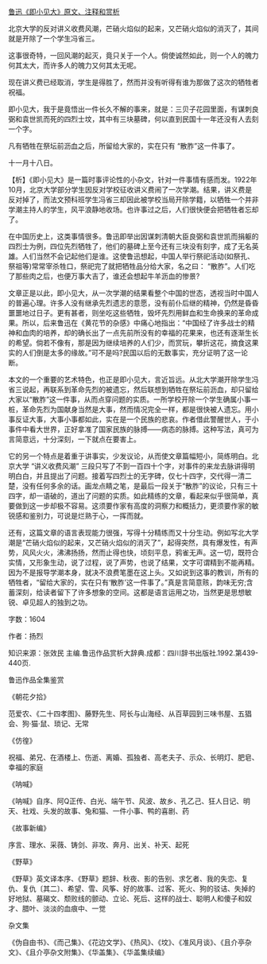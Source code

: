 [鲁迅《即小见大》原文、注释和赏析](https://www.vrrw.net/wx/9539.html)

北京大学的反对讲义收费风潮，芒硝火焰似的起来，又芒硝火焰似的消灭了，其间就是开除了一个学生冯省三。

这事很奇特，一回风潮的起灭，竟只关于一个人。倘使诚然如此，则一个人的魄力何其太大，而许多人的魄力又何其太无呢。

现在讲义费已经取消，学生是得胜了，然而并没有听得有谁为那做了这次的牺牲者祝福。

即小见大，我于是竟悟出一件长久不解的事来，就是：三贝子花园里面，有谋刺良弼和袁世凯而死的四烈士坟，其中有三块墓碑，何以直到民国十一年还没有人去刻一个字。

凡有牺牲在祭坛前沥血之后，所留给大家的，实在只有 “散胙”这一件事了。

十一月十八日。



【析】《即小见大》是一篇时事评论性的小杂文，针对一件事情有感而发。1922年10月，北京大学部分学生因反对学校征收讲义费闹了一次学潮。结果，讲义费是反对掉了，而法文预科班学生冯省三却因此被学校当局开除学籍，以牺牲一个并非学潮主持人的学生，风平浪静地收场。也许事过之后，人们很快便会把牺牲者忘却了。

在中国历史上，这类事情很多。鲁迅即举出因谋刺清朝大臣良弼和袁世凯而捐躯的四烈士为例，四位先烈牺牲了，他们的墓碑上至今还有三块没有刻字，成了无名英雄。人们当然不会记起他们是谁。这使鲁迅想起，中国人举行祭祀活动(如祭孔、祭祖等)常常宰杀牲口，祭祀完了就把牺牲品分给大家，名之曰： “散胙”。人们吃了那些肉之后，也便万事大吉了，谁还会想起牛羊沥血的惨景?

文章正是以此，即小见大，从一次学潮的结果看整个中国的世态，透视当时中国人的普遍心理。许多人没有继承先烈遗志的意愿，没有前仆后继的精神，仍然是昏昏噩噩地过日子。更有甚者，则坐吃这些牺牲，毁坏先烈用鲜血和生命换来的革命成果。所以，后来鲁迅在《黄花节的杂感》中痛心地指出：“中国经了许多战士的精神和血肉的培养，却的确长出了一点先前所没有的幸福的花果来，也还有逐渐生长的希望。倘若不像有，那是因为继续培养的人们少，而赏玩，攀折这花，摘食这果实的人们倒是太多的缘故。”可不是吗?民国以后的无数事实，充分证明了这一论断。

本文的一个重要的艺术特色，也正是即小见大，言近旨远。从北大学潮开除学生冯省三说起，再联系到革命先烈的被遗忘，然后联想到牺牲在祭坛前沥血，却只留给大家以“散胙”这一件事，从而点穿问题的实质。一所学校开除一个学生确属小事一桩，革命先烈为国献身当然是大事，然而情况完全一样，都是很快被人遗忘。用小事反证大事，大事小事都如此，实在是一个民族的悲哀。作者借此警醒世人，于小事件中看大世界，正好拿准了国家民族的脉搏——病态的脉搏。这种写法，真可为言简意远，十分深刻，一下就点在要害上。

它的另一个特点是着重于讲事实，少发议论，从而使文章篇幅短小，简练明白。北京大学 “讲义收费风潮” 三段只写了不到一百四十个字，对事件的来龙去脉讲得明明白白，并且提出了问题。接着写四烈士的无字碑，仅七十四字，交代得一清二楚，没有任何多余的话。画龙点睛之笔，是最后一段关于“散胙”的议论，只有三十四字，却一语破的，道出了问题的实质。如此精练的文章，看起来似乎很简单，真要做到这一步却极不容易。这须要作家有高度的洞察力和概括力，更须要作家的敏锐感和鉴别力，可说是烂熟于心，一挥而就。

还有，这篇文章的语言表现能力很强，写得十分精练而又十分生动。例如写北大学潮是“芒硝火焰似的起来，又芒硝火焰似的消灭了”，起得突然，具有爆发性，有声势，风风火火，沸沸扬扬，然而止得也快，顷刻平息，鸦雀无声。这一切，既符合实情，又形象生动，说了过程，说了声势，也说了结果，文字可谓精到不能再精。因为不是报导学潮本身，就决不浪费笔墨在这上头。又如说到这事的教训，所有的牺牲者，“留给大家的，实在只有‘散胙’这一件事了。”真是言简意赅，韵味无穷;含蓄深刻，给读者留下了许多想象的空间。这都是语言运用之功，当然更是思想敏锐、卓见超人的独到之功。

字数：1604

作者：扬烈

知识来源：张效民 主编.鲁迅作品赏析大辞典.成都：四川辞书出版社.1992.第439-440页.

鲁迅作品全集鉴赏

《朝花夕拾》

范爱农、《二十四孝图》、藤野先生、阿长与山海经、从百草园到三味书屋、五猖会、狗·猫·鼠、琐记、无常

《仿徨》

祝福、弟兄、在酒楼上、伤逝、离婚、孤独者、高老夫子、示众、长明灯、肥皂、幸福的家庭

《呐喊》

《呐喊》自序、阿Q正传、白光、端午节、风波、故乡、孔乙己、狂人日记、明天、社戏、头发的故事、兔和猫、一件小事、鸭的喜剧、药

《故事新编》

序言、理水、采薇、铸剑、非攻、奔月、出关、补天、起死

《野草》

《野草》英文译本序、《野草》题辞、秋夜、影的告别、求乞者、我的失恋、复仇、复仇〔其二〕、希望、雪、风筝、好的故事、过客、死火、狗的驳诘、失掉的好地狱、墓碣文、颓败线的颤动、立论、死后、这样的战士、聪明人和傻子和奴才、腊叶、淡淡的血痕中、一觉

杂文集

《伪自由书》、《而己集》、《花边文学》、《热风》、《坟》、《准风月谈》、《且介亭杂文》、《且介亭杂文附集》、《华盖集》、《华盖集续编》

